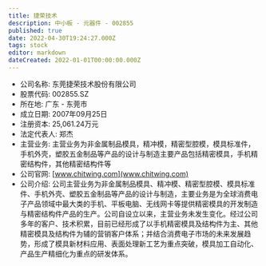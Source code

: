 ```yaml
---
title: 捷荣技术
description: 中小板 - 元器件 - 002855
published: true
date: 2022-04-30T19:24:27.000Z
tags: stock
editor: markdown
dateCreated: 2022-01-01T00:00:00.000Z
---
```


- 公司名称: 东莞捷荣技术股份有限公司
- 股票代码: 002855.SZ
- 所在地: 广东 - 东莞市
- 成立日期: 2007年09月25日
- 注册资本: 25,061.24万元
- 法定代表人: 郑杰
- 主营业务: 主营业务为非金属制品模具，精冲模，精密型腔模，模具标准件，手机外壳，塑胶五金制品等产品的设计与制造主要产品包括精密模具，手机精密结构件，其他精密结构件等
- 公司官网: [www.chitwing.com](www.chitwing.com)
- 公司介绍: 公司主营业务为非金属制品模具、精冲模、精密型腔模、模具标准件、手机外壳、塑胶五金制品等产品的设计与制造，主要业务是为全球消费电子产品领域中最大类的手机、平板电脑、无线网卡等提供精密模具的开发制造与精密结构件产品的生产。公司自设立以来，主营业务未发生变化。经过公司多年的客户、技术积累，目前已经形成了以手机精密模具及结构件为主、其他精密模具及结构件为辅的营销客户体系；并结合消费电子市场的未来发展趋势，形成了模具新材料应用、表面处理新工艺为重点突破，模具加工自动化、产品生产精细化为重点的研发体系。


